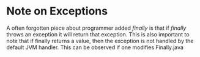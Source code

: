 # Note on Exceptions
A often forgotten piece about programmer added _finally_ is that if _finally_ throws an exception it will return that exception. This is also important to note that if finally returns a value, then the exception is not handled by the default JVM handler. This can be observed if one modifies Finally.java
